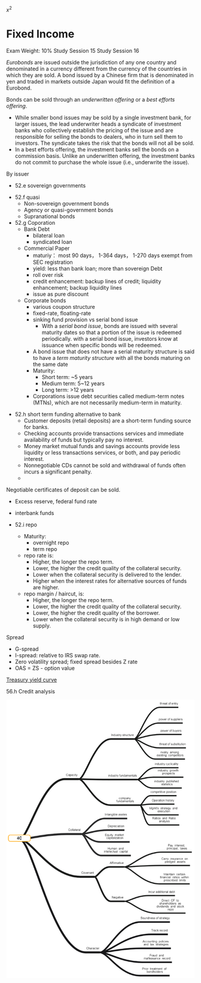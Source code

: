 $x^2$

# Fixed Income #
Exam Weight: 10% 	Study Session 15 Study Session 16


_Eurobonds_ are issued outside the jurisdiction of any one country and denominated in a currency
different from the currency of the countries in which they are sold. A bond issued by a
Chinese firm that is denominated in yen and traded in markets outside Japan would fit the definition
of a Eurobond.

Bonds can be sold through an *underwritten offering* or a *best efforts offering*.
+ While smaller bond issues may be sold by a single investment bank, for
larger issues, the lead underwriter heads a syndicate of investment banks who collectively establish
the pricing of the issue and are responsible for selling the bonds to dealers, who in turn sell them to
investors. The syndicate takes the risk that the bonds will not all be sold.
+ In a best efforts offering, the investment banks sell the bonds on a commission basis. Unlike an
underwritten offering, the investment banks do not commit to purchase the whole issue (i.e.,
underwrite the issue).

By issuer
* 52.e sovereign governments
+ 52.f quasi
  + Non-sovereign government bonds
  + Agency or quasi-government bonds
  + Supranational bonds
+ 52.g Coporation
  + Bank Debt
      + bilateral loan
      + syndicated loan
  + Commercial Paper
    - maturiy： most 90 days， 1-364 days， 1-270 days exempt from SEC registration
    - yield: less than bank loan; more than sovereign Debt
    - roll over risk
    - credit enhancement:  backup lines of credit; liquidity enhancement; backup liquidity lines
    - issue as pure discount
  - Corporate bonds
    - various coupon structure
    - fixed-rate, floating-rate
    - sinking fund provision vs serial bond issue
      - With a *serial bond issue*, bonds are issued with several maturity dates so
that a portion of the issue is redeemed periodically. with a serial bond issue, investors know at issuance
when specific bonds will be redeemed.
     - A bond issue that does not have a serial maturity structure is
said to have a _term maturity structure_ with all the bonds maturing on the same date
    - Maturity:
      - Short term: ~5 years
      - Medium term: 5~12 years
      - Long term: >12 years
    - Corporations issue debt securities called medium-term notes (MTNs), which are not necessarily
medium-term in maturity.

- 52.h short term funding alternative to bank
  - Customer deposits (retail deposits) are a short-term funding source for banks.
  - Checking accounts
provide transactions services and immediate availability of funds but typically pay no interest.
  - Money
market mutual funds and savings accounts provide less liquidity or less transactions services, or both,
and pay periodic interest.
  - Nonnegotiable CDs
cannot be sold and withdrawal of funds often incurs a significant penalty.
  -
Negotiable certificates of deposit can be sold.
  - Excess reserve, federal fund rate
  - interbank funds


- 52.i repo
  - Maturity:
    - overnight repo
    - term repo
  - repo rate is:
    - Higher, the longer the repo term.
    - Lower, the higher the credit quality of the collateral security.
    - Lower when the collateral security is delivered to the lender.
    - Higher when the interest rates for alternative sources of funds are higher.
  - repo margin / haircut, is:
    -   Higher, the longer the repo term.
    - Lower, the higher the credit quality of the collateral security.
    - Lower, the higher the credit quality of the borrower.
    - Lower when the collateral security is in high demand or low supply.



Spread

* G-spread
* I-spread: relative to IRS swap rate.
* Zero volatility spread; fixed spread besides Z rate
* OAS = ZS - option value

[Treasury yield curve](https://www.treasury.gov/resource-center/data-chart-center/interest-rates/Pages/TextView.aspx?data=yield)

56.h Credit analysis

![4C](creditanalysis4c.png)
